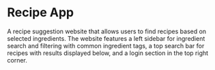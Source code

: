 # Recipe App

A recipe suggestion website that allows users to find recipes based on selected ingredients. The website features a left sidebar for ingredient search and filtering with common ingredient tags, a top search bar for recipes with results displayed below, and a login section in the top right corner.
